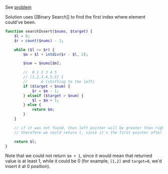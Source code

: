 See [problem](https://leetcode.com/problems/search-insert-position/)

Solution uses [[Binary Search]] to find the first index where element could've been.

```php
function searchInsert($nums, $target) {
    $l = 0;
    $r = count($nums) - 1;

    while ($l <= $r) {
        $m = $l + intdiv($r - $l, 2);

        $num = $nums[$m];

        //  0 1 2 3 4 5
        // [1,2,3,4,5,6] 1
        //      m (shifting to the left)
        if ($target < $num) {
            $r = $m - 1;
        } elseif ($target > $num) {
            $l = $m + 1;
        } else {
            return $m;
        }
    }

    // if it was not found, then left pointer will be greater than right (l > r)
    // therefore we could return l, since it's the first pointer after the first number that is less than target

    return $l;
}
```

Note that we could not return `$m + 1`, since it would mean that returned value is at least 1, while it could be 0 (for example, `[1,2]` and `target=0`, we'd insert it at 0 position).
